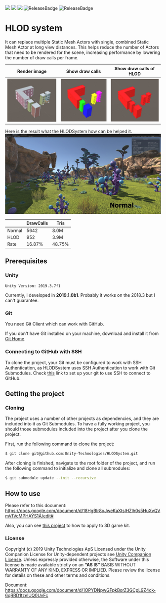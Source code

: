 [![](https://badge-proxy.cds.internal.unity3d.com/3f172543-d1a1-4930-9b8c-0d1286af0a12)](https://badges.cds.internal.unity3d.com/packages/com.unity.hlod/build-info?branch=master&testWorkflow=package-isolation)
[![](https://badge-proxy.cds.internal.unity3d.com/2cb1cc7c-4d7c-4910-b2f7-26b09c938532)](https://badges.cds.internal.unity3d.com/packages/com.unity.hlod/dependants-info)
[![](https://badge-proxy.cds.internal.unity3d.com/51af003d-dd2f-42af-9283-439f0b19fa36)](https://badges.cds.internal.unity3d.com/packages/com.unity.hlod/warnings-info?branch=master)
![ReleaseBadge](https://badge-proxy.cds.internal.unity3d.com/052d13be-36b5-431e-adab-2a8f492293ab)
![ReleaseBadge](https://badge-proxy.cds.internal.unity3d.com/4024b351-1f1c-4a34-a76d-83d4248b9f8b)

# HLOD system
It can replace multiple Static Mesh Actors with single, combined Static Mesh Actor at long view distances. This helps reduce the number of Actors that need to be rendered for the scene, increasing performance by lowering the number of draw calls per frame. 


| Render image  | Show draw calls | Show draw calls of HLOD |
| --- | --- | --- |
| ![](Documentation~/Images/overview_1.jpg) | ![](Documentation~/Images/overview_2.jpg)  | ![](Documentation~/Images/overview_3.jpg)|

Here is the result what the HLODSystem how can be helped it.
![](Documentation~/Images/compare.gif)

||DrawCalls|Tris|
|---|---|---|
|Normal|5642|8.0M|
|HLOD|952|3.9M|
|Rate|16.87%|48.75%|

## Prerequisites
### Unity
```
Unity Version: 2019.3.7f1

```
Currently, I developed in **2019.1.0b1**. Probably it works on the 2018.3 but I can't guarantee.

### Git 

You need Git Client which can work with GitHub.

If you don't have Git installed on your machine, download and install it from [Git Home][gitHome].


### Connecting to GitHub with SSH
To clone the project, your Git must be configured to work with SSH Authentication, as HLODSystem uses SSH Authentication to work with Git Submodules. Check [this][gitSSHSetup] link to set up your git to use SSH to connect to GitHub. 

## Getting the project
### Cloning
The project uses a number of other projects as dependencies, and they are included into it as Git Submodules.
To have a fully working project, you should those submodules included into the project after you clone the project.

First, run the following command to clone the project:
```sh
$ git clone git@github.com:Unity-Technologies/HLODSystem.git
```
After cloning is finished, navigate to the root folder of the project, and run the following command to initialize and clone all submodules:
```sh
$ git submodule update --init --recursive
```

## How to use
Please refer to this document:
https://docs.google.com/document/d/18HgBIr8oJweKaXtsIHZlh0s5HuXvQVmVfVcMPHAYS1A/edit#

Also, you can see [this project][demoProject] to how to apply to 3D game kit.


### License
Copyright (c) 2019 Unity Technologies ApS
Licensed under the Unity Companion License for Unity-dependent projects see [Unity Companion License][license].
Unless expressly provided otherwise, the Software under this license is made available strictly on an **“AS IS”** BASIS WITHOUT WARRANTY OF ANY KIND, EXPRESS OR IMPLIED. Please review the license for details on these and other terms and conditions.


Document: https://docs.google.com/document/d/1OPYDNpwGFpkBorZ3GCpL9Z4ck-6qRRD1tzelUQ0UvFc

[license]: <https://unity3d.com/legal/licenses/Unity_Companion_License>
[gitHome]:<https://git-scm.com/downloads>
[gitSSHSetup]: <https://help.github.com/articles/connecting-to-github-with-ssh/>
[sampleBranch]: <https://github.com/Unity-Technologies/HLODSystem/tree/samples>
[badgesLink]: <https://badges.cds.internal.unity3d.com/badge-gallery/com.unity.hlod?branch=PackageTests&proxied=true>
[demoProject]: <https://github.com/Unity-Technologies/HLODSystemDemo>

